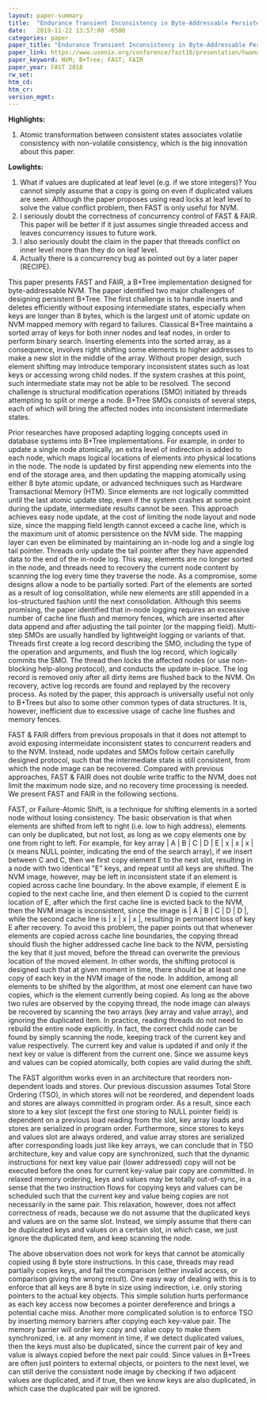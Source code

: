 ```yaml
---
layout: paper-summary
title:  "Endurance Transient Inconsistency in Byte-Addressable Persistent B+Tree"
date:   2019-11-22 13:57:00 -0500
categories: paper
paper_title: "Endurance Transient Inconsistency in Byte-Addressable Persistent B+Tree"
paper_link: https://www.usenix.org/conference/fast18/presentation/hwang
paper_keyword: NVM; B+Tree; FAST; FAIR
paper_year: FAST 2018
rw_set:
htm_cd:
htm_cr:
version_mgmt:
---
```


**Highlights:**

1. Atomic transformation between consistent states associates volatile consistency with non-volatile consistency, which is
   the big innovation about this paper.

**Lowlights:**

1. What if values are duplicated at leaf level (e.g. if we store integers)? You cannot simply assume that a copy is going 
   on even if duplicated values are seen. Although the paper proposes using read locks at leaf level to solve the value 
   conflict problem, then FAST is only useful for NVM.
2. I seriously doubt the correctness of concurrency control of FAST & FAIR. This paper will be better if it just assumes
   single threaded access and leaves concurrency issues to future work.
3. I also seriously doubt the claim in the paper that threads conflict on inner level more than they do on leaf level.
4. Actually there is a concurrency bug as pointed out by a later paper (RECIPE).

This paper presents FAST and FAIR, a B+Tree implementation designed for byte-addressable NVM. The paper identified two
major challenges of designing persistent B+Tree. The first challenge is to handle inserts and deletes efficiently without
exposing intermediate states, especially when keys are longer than 8 bytes, which is the largest unit of atomic update
on NVM mapped memory with regard to failures. Classical B+Tree maintains a sorted array of keys for both inner nodes
and leaf nodes, in order to perform binary search. Inserting elements into the sorted array, as a consequence, involves
right shifting some elements to higher addresses to make a new slot in the middle of the array. Without proper design, such
element shifting may introduce temporary inconsistent states such as lost keys or accessing wrong child nodes. If the 
system crashes at this point, such intermediate state may not be able to be resolved. The second challenge is structural
modification operations (SMO) initiated by threads attempting to split or merge a node. B+Tree SMOs consists of several
steps, each of which will bring the affected nodes into inconsistent intermediate states. 

Prior researches have proposed adapting logging concepts used in database systems into B+Tree implementations. For example,
in order to update a single node atomically, an extra level of indirection is added to each node, which maps logical locations
of elements into physical locations in the node. The node is updated by first appending new elements into the end of the 
storage area, and then updating the mapping atomically using either 8 byte atomic update, or advanced techniques such as
Hardware Transactional Memory (HTM). Since elements are not logically committed until the last atomic update step, even
if the system crashes at some point during the update, intermediate results cannot be seen. This approach achieves easy
node update, at the cost of limiting the node layout and node size, since the mapping field length cannot exceed a cache 
line, which is the maximum unit of atomic persistence on the NVM side. The mapping layer can even be eliminated by 
maintaining an in-node log and a single log tail pointer. Threads only update the tail pointer after they have appended 
data to the end of the in-node log. This way, elements are no longer sorted in the node, and threads need to recovery the 
current node content by scanning the log every time they traverse the node. As a compromise, some designs allow a node 
to be partially sorted: Part of the elements are sorted as a result of log consolitation, while new elements are still
appended in a los-structured fashion until the next consolidation. Although this seems promising, the paper identified 
that in-node logging requires an excessive number of cache line flush and memory fences, which are inserted after
data append and after adjusting the tail pointer (or the mapping field). Multi-step SMOs are usually handled by lightweight
logging or variants of that. Threads first create a log record describing the SMO, including the type of the operation
and arguments, and flush the log record, which logically commits the SMO. The thread then locks the affected nodes (or 
use non-blocking help-along protocol), and conducts the update in-place. The log record is removed only after all dirty 
items are flushed back to the NVM. On recovery, active log records are found and replayed by the recovery process.
As noted by the paper, this approach is universally useful not only to B+Trees but also to some other common types of 
data structures. It is, however, inefficient due to excessive usage of cache line flushes and memory fences.

FAST & FAIR differs from previous proposals in that it does not attempt to avoid exposing intermeidate inconsistent 
states to concurrent readers and to the NVM. Instead, node updates and SMOs follow certain carefully designed protocol,
such that the intermediate state is still consistent, from which the node image can be recovered. Compared with 
previous approaches, FAST & FAIR does not double write traffic to the NVM, does not limit the maximum node size, and 
no recovery time processing is needed. We present FAST and FAIR in the following sections.

FAST, or Failure-Atomic Shift, is a technique for shifting elements in a sorted node without losing consistency. The 
basic observation is that when elements are shifted from left to right (i.e. low to high address), elements can only
be duplicated, but not lost, as long as we copy elements one by one from right to left. For example, for key array
| A | B | C | D | E | x | x | x | (x means NULL pointer, indicating the end of the search array), if we insert between C
and C, then we first copy element E to the next slot, resulting in a node with two identical "E" keys, and repeat 
until all keys are shifted. The NVM image, however, may be left in inconsistent state if an element is copied across
cache line boundary. In the above example, if element E is copied to the next cache line, and then element D is copied to
the current location of E, after which the first cache line is evicted back to the NVM, then the NVM image is inconsistent,
since the image is | A | B | C | D | D |, while the second cache line is | x | x | x |, resulting in permanent loss of key 
E after recovery. To avoid this problem, the paper points out that whenever elements are copied across cache line boundaries,
the copying thread should flush the higher addressed cache line back to the NVM, persisting the key that it just moved,
before the thread can overwrite the previous location of the moved element. In other words, the shifting protocol is designed
such that at given moment in time, there should be at least one copy of each key in the NVM image of the node. In addition,
among all elements to be shifted by the algorithm, at most one element can have two copies, which is the element currently
being copied. As long as the above two rules are observed by the copying thread, the node image can always be recovered
by scanning the two arrays (key array and value array), and ignoring the duplicated item. In practice, reading threads do
not need to rebuild the entire node explicitly. In fact, the correct child node can be found by simply scanning 
the node, keeping track of the current key and value respectively. The current key and value is updated if and only if the 
next key or value is different from the current one. Since we assume keys and values can be copied atomically, both
copies are valid during the shift. 

The FAST algorithm works even in an architecture that reorders non-dependent loads and stores. Our previous discussion
assumes Total Store Ordering (TSO), in which stores will not be reordered, and dependent loads and stores are always committed
in program order. As a result, since each store to a key slot (except the first one storing to NULL pointer field) is dependent
on a previous load reading from the slot, key array loads and stores are serialized in program order. Furthermore, since
stores to keys and values slot are always ordered, and value array stores are serialized after corresponding loads just like
key arrays, we can conclude that in TSO architecture, key and value copy are synchronized, such that the dynamic instructions 
for next key value pair (lower addressed) copy will not be executed before the ones for current key-value pair copy are 
committed. In relaxed memory ordering, keys and values may be totally out-of-sync, in a sense that the two instruction
flows for copying keys and values can be scheduled such that the current key and value being copies are not necessarily
in the same pair. This relaxation, however, does not affect correctness of reads, because we do not assume that the 
duplicated keys and values are on the same slot. Instead, we simply assume that there can be duplicated keys and values
on a certain slot, in which case, we just ignore the duplicated item, and keep scanning the node. 

The above observation does not work for keys that cannot be atomically copied using 8 byte store instructions. In this
case, threads may read partially copies keys, and fail the comparison (either invalid access, or comparison giving the 
wrong result). One easy way of dealing with this is to enforce that all keys are 8 byte in size using indirection, i.e.
only storing pointers to the actual key objects. This simple solution hurts performance as each key access now becomes
a pointer dereference and brings a potential cache miss. Another more complicated solution is to enforce TSO by inserting
memory barriers after copying each key-value pair. The memory barrier will order key copy and value copy to make them
synchronized, i.e. at any moment in time, if we detect duplicated values, then the keys must also be duplicated, since
the current pair of key and value is always copied before the next pair could. Since values in B+Trees are often 
just pointers to external objects, or pointers to the next level, we can still derive the consistent node image
by checking if two adjacent values are duplicated, and if true, then we know keys are also duplicated, in which case
the duplicated pair will be ignored. 